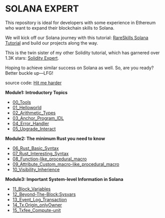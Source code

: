 # SOLANA EXPERT

This repository is ideal for developers with some experience in Ethereum who want to expand their blockchain skills to Solana.

We will kick off our Solana journey with this tutorial: [RareSkills Solana Tutorial](https://www.rareskills.io/solana-tutorial) and build our projects along the way.

This is the twin sister of my other Solidity tutorial, which has garnered over 1.3K stars: [Solidity Expert](https://github.com/dukedaily/solidity-expert).

Hoping to achieve similar success on Solana as well. So, are you ready? Better buckle up—LFG!

source code: [Hit me harder](https://github.com/dukedaily/solana-expert-code/tree/main)



**Module1: Introductory Topics**

* [00_Tools](00_Tools/README.md)
* [01_Helloworld](01_Helloworld/README.md)
* [02_Arithmetic_Types](02_Arithmetic_Types/README.md)
* [03_Anchor_Program_IDL](03_Anchor_Program_IDL/README.md)
* [04_Error_Handler](04_Error_Handler/README.md)
* [05_Upgrade_Interact](05_Upgrade_Interact/README.md)

**Module2: The minimum Rust you need to know**

* [06_Rust_Basic_Syntax](06_Rust_Basic_Syntax/README.md)
* [07_Rust_Interesting_Syntax](07_Rust_Interesting_Syntax/README.md)
* [08_Function-like_procedural_macro](08_Function-like_procedural_macro/README.md)
* [09_Attribute_Custom_macro-like_procedural_macro](09_Attribute_Custom_macro/README.md)
* [10_Visibility_Inherience](10_Visibility_Inherience/README.md)

**Module3: Important System-level Information in Solana**

* [11_Block_Variables](11_Block_Variables/README.md)
* [12_Beyond-The-Block:Sysvars](12_Beyond-The-Block:Sysvars/README.md)
* [13_Event_Log_Transaction](13_Event_Log_Transaction/README.md)
* [14_Tx.Origin_onlyOwner](14_Tx.Origin_onlyOwner/README.md)
* [15_Txfee_Compute-unit](15_Txfee_Compute-unit/README.md)